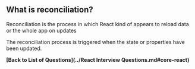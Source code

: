 ## What is reconciliation?
Reconciliation is the process in which React kind of appears to reload data or the whole app on updates

The reconciliation process is triggered when the state or properties have been updated.

**[Back to List of Questions](../React Interview Questions.md#core-react)**
